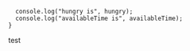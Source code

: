 ```function whatToDoForLunch(hungry, availableTime) {
  console.log("hungry is", hungry);
  console.log("availableTime is", availableTime);
}
```

test
